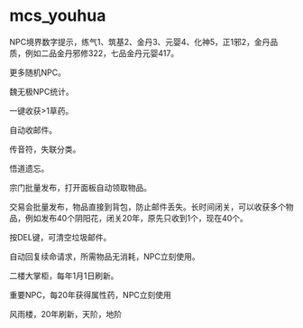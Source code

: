 # mcs_youhua

NPC境界数字提示，练气1、筑基2、金丹3、元婴4、化神5，正1邪2，金丹品质，例如二品金丹邪修322，七品金丹元婴417。

更多随机NPC。

魏无极NPC统计。

一键收获>1草药。

自动收邮件。

传音符，失联分类。

悟道遗忘。

宗门批量发布，打开面板自动领取物品。

交易会批量发布，物品直接到背包，防止邮件丢失。长时间闭关，可以收获多个物品，例如发布40个阴阳花，闭关20年，原先只收到1个，现在40个。

按DEL键，可清空垃圾邮件。

自动回复续命请求，所需物品无消耗，NPC立刻使用。

二楼大掌柜，每年1月1日刷新。

重要NPC，每20年获得属性药，NPC立刻使用

风雨楼，20年刷新，天阶，地阶